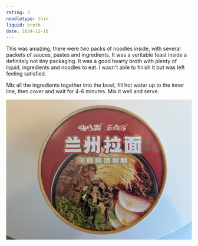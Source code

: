 ```yaml
---
rating: 3
noodletype: thin
liquid: broth
date: 2024-12-10
---
```


This was amazing, there were _two_ packs of noodles inside, with several packets of sauces, pastes and ingredients. It was a veritable feast inside a definitely not tiny packaging. It was a good hearty broth with plenty of liquid, ingredients and noodles to eat. I wasn't able to finish it but was left feeling satisfied. 

Mix all the ingredients together into the bowl, fill hot water up to the inner line, then cover and wait for 4-6 minutes. Mix it well and serve. 

![](images/070.jpg)